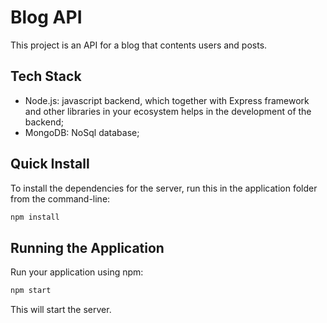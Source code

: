 # Blog API

This project is an API for a blog that contents users and posts.

## Tech Stack

- Node.js: javascript backend, which together with Express framework and other libraries in your ecosystem helps in the development of the backend;
- MongoDB: NoSql database;

## Quick Install

To install the dependencies for the server, run this in the application folder from the command-line:

```bash
npm install
```

## Running the Application

Run your application using npm:

```bash
npm start
```

This will start the server.
